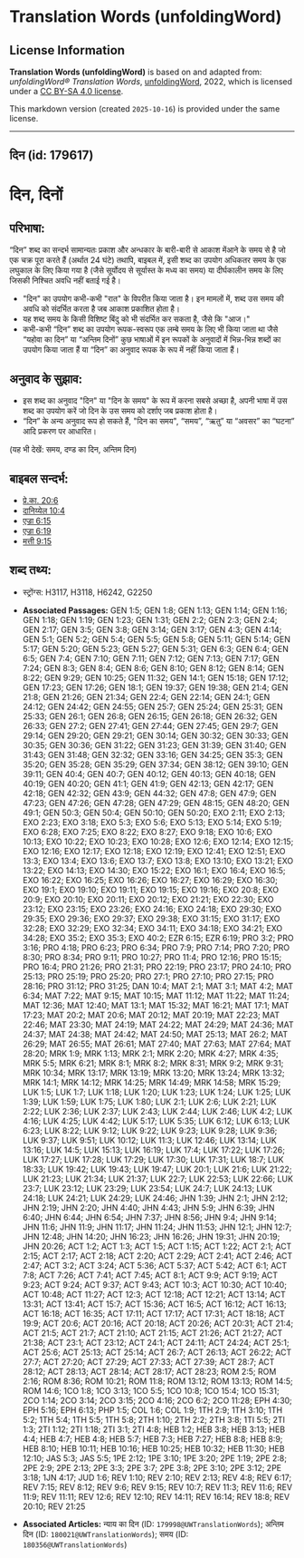 # Translation Words (unfoldingWord)

## License Information

**Translation Words (unfoldingWord)** is based on and adapted from: _unfoldingWord® Translation Words_, [unfoldingWord](https://unfoldingword.org/utw), 2022, which is licensed under a [CC BY-SA 4.0 license](https://creativecommons.org/licenses/by-sa/4.0/legalcode.en).

This markdown version (created `2025-10-16`) is provided under the same license.



--------------------------------

## दिन (id: 179617)

दिन, दिनों
==========

परिभाषा:
--------

“दिन” शब्द का सन्दर्भ सामान्यतः प्रकाश और अन्धकार के बारी\-बारी से आकाश मेंआने के समय से है जो एक चक्र पूरा करते हैं (अर्थात 24 घंटे) तथापि, बाइबल में, इसी शब्द का उपयोग अधिकतर समय के एक लघुकाल के लिए किया गया है (जैसे सूर्योदय से सूर्यास्त के मध्य का समय) या दीर्घकालीन समय के लिए जिसकी निश्चित अवधि नहीं बताई गई है।

* "दिन" का उपयोग कभी\-कभी "रात" के विपरीत किया जाता है। इन मामलों में, शब्द उस समय की अवधि को संदर्भित करता है जब आकाश प्रकाशित होता है।
* यह शब्द समय के किसी विशिष्ट बिंदु को भी संदर्भित कर सकता है, जैसे कि "आज।"
* कभी\-कभी “दिन” शब्द का उपयोग रूपक\-स्वरूप एक लम्बे समय के लिए भी किया जाता था जैसे “यहोवा का दिन” या “अन्तिम दिनों” कुछ भाषाओं में इन रूपकों के अनुवादों में भिन्न\-भिन्न शब्दों का उपयोग किया जाता हैं या “दिन” का अनुवाद रूपक के रूप में नहीं किया जाता हैं।

अनुवाद के सुझाव:
----------------

* इस शब्द का अनुवाद "दिन" या "दिन के समय" के रूप में करना सबसे अच्छा है, अपनी भाषा में उस शब्द का उपयोग करें जो दिन के उस समय को दर्शाए जब प्रकाश होता है।
* “दिन” के अन्य अनुवाद रूप हो सकते हैं, "दिन का समय", “समय”, “ऋतु” या “अवसर” का “घटना” आदि प्रकरण पर आधारित।

(यह भी देखें: समय, दण्ड का दिन, अन्तिम दिन)

बाइबल सन्दर्भ:
--------------

* [प्रे.का. 20:6](https://ref.ly/Acts20:6)
* [दानिय्येल 10:4](https://ref.ly/Dan10:4)
* [एज्रा 6:15](https://ref.ly/Ezra6:15)
* [एज्रा 6:19](https://ref.ly/Ezra6:19)
* [मत्ती 9:15](https://ref.ly/Matt9:15)

शब्द तथ्य:
----------

* स्ट्रोंग्स: H3117, H3118, H6242, G2250

* **Associated Passages:** GEN 1:5; GEN 1:8; GEN 1:13; GEN 1:14; GEN 1:16; GEN 1:18; GEN 1:19; GEN 1:23; GEN 1:31; GEN 2:2; GEN 2:3; GEN 2:4; GEN 2:17; GEN 3:5; GEN 3:8; GEN 3:14; GEN 3:17; GEN 4:3; GEN 4:14; GEN 5:1; GEN 5:2; GEN 5:4; GEN 5:5; GEN 5:8; GEN 5:11; GEN 5:14; GEN 5:17; GEN 5:20; GEN 5:23; GEN 5:27; GEN 5:31; GEN 6:3; GEN 6:4; GEN 6:5; GEN 7:4; GEN 7:10; GEN 7:11; GEN 7:12; GEN 7:13; GEN 7:17; GEN 7:24; GEN 8:3; GEN 8:4; GEN 8:6; GEN 8:10; GEN 8:12; GEN 8:14; GEN 8:22; GEN 9:29; GEN 10:25; GEN 11:32; GEN 14:1; GEN 15:18; GEN 17:12; GEN 17:23; GEN 17:26; GEN 18:1; GEN 19:37; GEN 19:38; GEN 21:4; GEN 21:8; GEN 21:26; GEN 21:34; GEN 22:4; GEN 22:14; GEN 24:1; GEN 24:12; GEN 24:42; GEN 24:55; GEN 25:7; GEN 25:24; GEN 25:31; GEN 25:33; GEN 26:1; GEN 26:8; GEN 26:15; GEN 26:18; GEN 26:32; GEN 26:33; GEN 27:2; GEN 27:41; GEN 27:44; GEN 27:45; GEN 29:7; GEN 29:14; GEN 29:20; GEN 29:21; GEN 30:14; GEN 30:32; GEN 30:33; GEN 30:35; GEN 30:36; GEN 31:22; GEN 31:23; GEN 31:39; GEN 31:40; GEN 31:43; GEN 31:48; GEN 32:32; GEN 33:16; GEN 34:25; GEN 35:3; GEN 35:20; GEN 35:28; GEN 35:29; GEN 37:34; GEN 38:12; GEN 39:10; GEN 39:11; GEN 40:4; GEN 40:7; GEN 40:12; GEN 40:13; GEN 40:18; GEN 40:19; GEN 40:20; GEN 41:1; GEN 41:9; GEN 42:13; GEN 42:17; GEN 42:18; GEN 42:32; GEN 43:9; GEN 44:32; GEN 47:8; GEN 47:9; GEN 47:23; GEN 47:26; GEN 47:28; GEN 47:29; GEN 48:15; GEN 48:20; GEN 49:1; GEN 50:3; GEN 50:4; GEN 50:10; GEN 50:20; EXO 2:11; EXO 2:13; EXO 2:23; EXO 3:18; EXO 5:3; EXO 5:6; EXO 5:13; EXO 5:14; EXO 5:19; EXO 6:28; EXO 7:25; EXO 8:22; EXO 8:27; EXO 9:18; EXO 10:6; EXO 10:13; EXO 10:22; EXO 10:23; EXO 10:28; EXO 12:6; EXO 12:14; EXO 12:15; EXO 12:16; EXO 12:17; EXO 12:18; EXO 12:19; EXO 12:41; EXO 12:51; EXO 13:3; EXO 13:4; EXO 13:6; EXO 13:7; EXO 13:8; EXO 13:10; EXO 13:21; EXO 13:22; EXO 14:13; EXO 14:30; EXO 15:22; EXO 16:1; EXO 16:4; EXO 16:5; EXO 16:22; EXO 16:25; EXO 16:26; EXO 16:27; EXO 16:29; EXO 16:30; EXO 19:1; EXO 19:10; EXO 19:11; EXO 19:15; EXO 19:16; EXO 20:8; EXO 20:9; EXO 20:10; EXO 20:11; EXO 20:12; EXO 21:21; EXO 22:30; EXO 23:12; EXO 23:15; EXO 23:26; EXO 24:16; EXO 24:18; EXO 29:30; EXO 29:35; EXO 29:36; EXO 29:37; EXO 29:38; EXO 31:15; EXO 31:17; EXO 32:28; EXO 32:29; EXO 32:34; EXO 34:11; EXO 34:18; EXO 34:21; EXO 34:28; EXO 35:2; EXO 35:3; EXO 40:2; EZR 6:15; EZR 6:19; PRO 3:2; PRO 3:16; PRO 4:18; PRO 6:23; PRO 6:34; PRO 7:9; PRO 7:14; PRO 7:20; PRO 8:30; PRO 8:34; PRO 9:11; PRO 10:27; PRO 11:4; PRO 12:16; PRO 15:15; PRO 16:4; PRO 21:26; PRO 21:31; PRO 22:19; PRO 23:17; PRO 24:10; PRO 25:13; PRO 25:19; PRO 25:20; PRO 27:1; PRO 27:10; PRO 27:15; PRO 28:16; PRO 31:12; PRO 31:25; DAN 10:4; MAT 2:1; MAT 3:1; MAT 4:2; MAT 6:34; MAT 7:22; MAT 9:15; MAT 10:15; MAT 11:12; MAT 11:22; MAT 11:24; MAT 12:36; MAT 12:40; MAT 13:1; MAT 15:32; MAT 16:21; MAT 17:1; MAT 17:23; MAT 20:2; MAT 20:6; MAT 20:12; MAT 20:19; MAT 22:23; MAT 22:46; MAT 23:30; MAT 24:19; MAT 24:22; MAT 24:29; MAT 24:36; MAT 24:37; MAT 24:38; MAT 24:42; MAT 24:50; MAT 25:13; MAT 26:2; MAT 26:29; MAT 26:55; MAT 26:61; MAT 27:40; MAT 27:63; MAT 27:64; MAT 28:20; MRK 1:9; MRK 1:13; MRK 2:1; MRK 2:20; MRK 4:27; MRK 4:35; MRK 5:5; MRK 6:21; MRK 8:1; MRK 8:2; MRK 8:31; MRK 9:2; MRK 9:31; MRK 10:34; MRK 13:17; MRK 13:19; MRK 13:20; MRK 13:24; MRK 13:32; MRK 14:1; MRK 14:12; MRK 14:25; MRK 14:49; MRK 14:58; MRK 15:29; LUK 1:5; LUK 1:7; LUK 1:18; LUK 1:20; LUK 1:23; LUK 1:24; LUK 1:25; LUK 1:39; LUK 1:59; LUK 1:75; LUK 1:80; LUK 2:1; LUK 2:6; LUK 2:21; LUK 2:22; LUK 2:36; LUK 2:37; LUK 2:43; LUK 2:44; LUK 2:46; LUK 4:2; LUK 4:16; LUK 4:25; LUK 4:42; LUK 5:17; LUK 5:35; LUK 6:12; LUK 6:13; LUK 6:23; LUK 8:22; LUK 9:12; LUK 9:22; LUK 9:23; LUK 9:28; LUK 9:36; LUK 9:37; LUK 9:51; LUK 10:12; LUK 11:3; LUK 12:46; LUK 13:14; LUK 13:16; LUK 14:5; LUK 15:13; LUK 16:19; LUK 17:4; LUK 17:22; LUK 17:26; LUK 17:27; LUK 17:28; LUK 17:29; LUK 17:30; LUK 17:31; LUK 18:7; LUK 18:33; LUK 19:42; LUK 19:43; LUK 19:47; LUK 20:1; LUK 21:6; LUK 21:22; LUK 21:23; LUK 21:34; LUK 21:37; LUK 22:7; LUK 22:53; LUK 22:66; LUK 23:7; LUK 23:12; LUK 23:29; LUK 23:54; LUK 24:7; LUK 24:13; LUK 24:18; LUK 24:21; LUK 24:29; LUK 24:46; JHN 1:39; JHN 2:1; JHN 2:12; JHN 2:19; JHN 2:20; JHN 4:40; JHN 4:43; JHN 5:9; JHN 6:39; JHN 6:40; JHN 6:44; JHN 6:54; JHN 7:37; JHN 8:56; JHN 9:4; JHN 9:14; JHN 11:6; JHN 11:9; JHN 11:17; JHN 11:24; JHN 11:53; JHN 12:1; JHN 12:7; JHN 12:48; JHN 14:20; JHN 16:23; JHN 16:26; JHN 19:31; JHN 20:19; JHN 20:26; ACT 1:2; ACT 1:3; ACT 1:5; ACT 1:15; ACT 1:22; ACT 2:1; ACT 2:15; ACT 2:17; ACT 2:18; ACT 2:20; ACT 2:29; ACT 2:41; ACT 2:46; ACT 2:47; ACT 3:2; ACT 3:24; ACT 5:36; ACT 5:37; ACT 5:42; ACT 6:1; ACT 7:8; ACT 7:26; ACT 7:41; ACT 7:45; ACT 8:1; ACT 9:9; ACT 9:19; ACT 9:23; ACT 9:24; ACT 9:37; ACT 9:43; ACT 10:3; ACT 10:30; ACT 10:40; ACT 10:48; ACT 11:27; ACT 12:3; ACT 12:18; ACT 12:21; ACT 13:14; ACT 13:31; ACT 13:41; ACT 15:7; ACT 15:36; ACT 16:5; ACT 16:12; ACT 16:13; ACT 16:18; ACT 16:35; ACT 17:11; ACT 17:17; ACT 17:31; ACT 18:18; ACT 19:9; ACT 20:6; ACT 20:16; ACT 20:18; ACT 20:26; ACT 20:31; ACT 21:4; ACT 21:5; ACT 21:7; ACT 21:10; ACT 21:15; ACT 21:26; ACT 21:27; ACT 21:38; ACT 23:1; ACT 23:12; ACT 24:1; ACT 24:11; ACT 24:24; ACT 25:1; ACT 25:6; ACT 25:13; ACT 25:14; ACT 26:7; ACT 26:13; ACT 26:22; ACT 27:7; ACT 27:20; ACT 27:29; ACT 27:33; ACT 27:39; ACT 28:7; ACT 28:12; ACT 28:13; ACT 28:14; ACT 28:17; ACT 28:23; ROM 2:5; ROM 2:16; ROM 8:36; ROM 10:21; ROM 11:8; ROM 13:12; ROM 13:13; ROM 14:5; ROM 14:6; 1CO 1:8; 1CO 3:13; 1CO 5:5; 1CO 10:8; 1CO 15:4; 1CO 15:31; 2CO 1:14; 2CO 3:14; 2CO 3:15; 2CO 4:16; 2CO 6:2; 2CO 11:28; EPH 4:30; EPH 5:16; EPH 6:13; PHP 1:5; COL 1:6; COL 1:9; 1TH 2:9; 1TH 3:10; 1TH 5:2; 1TH 5:4; 1TH 5:5; 1TH 5:8; 2TH 1:10; 2TH 2:2; 2TH 3:8; 1TI 5:5; 2TI 1:3; 2TI 1:12; 2TI 1:18; 2TI 3:1; 2TI 4:8; HEB 1:2; HEB 3:8; HEB 3:13; HEB 4:4; HEB 4:7; HEB 4:8; HEB 5:7; HEB 7:3; HEB 7:27; HEB 8:8; HEB 8:9; HEB 8:10; HEB 10:11; HEB 10:16; HEB 10:25; HEB 10:32; HEB 11:30; HEB 12:10; JAS 5:3; JAS 5:5; 1PE 2:12; 1PE 3:10; 1PE 3:20; 2PE 1:19; 2PE 2:8; 2PE 2:9; 2PE 2:13; 2PE 3:3; 2PE 3:7; 2PE 3:8; 2PE 3:10; 2PE 3:12; 2PE 3:18; 1JN 4:17; JUD 1:6; REV 1:10; REV 2:10; REV 2:13; REV 4:8; REV 6:17; REV 7:15; REV 8:12; REV 9:6; REV 9:15; REV 10:7; REV 11:3; REV 11:6; REV 11:9; REV 11:11; REV 12:6; REV 12:10; REV 14:11; REV 16:14; REV 18:8; REV 20:10; REV 21:25
* **Associated Articles:** न्याय का दिन (ID: `179998@UWTranslationWords`); अन्तिम दिन (ID: `180021@UWTranslationWords`); समय (ID: `180356@UWTranslationWords`)

